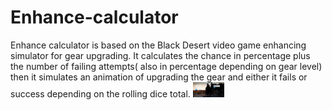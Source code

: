 # Enhance-calculator
Enhance calculator is based on the Black Desert video game enhancing simulator for gear upgrading. 
It calculates the chance in percentage plus the number of failing attempts( also in percentage depending on gear level)
then it simulates an animation of upgrading the gear 
and either it fails or success depending on the rolling dice total. 
<img src="images/Main.png" width="50">
